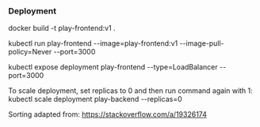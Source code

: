 ### Deployment

docker build -t play-frontend:v1 .

kubectl run play-frontend --image=play-frontend:v1 --image-pull-policy=Never --port=3000

kubectl expose deployment play-frontend --type=LoadBalancer --port=3000

To scale deployment, set replicas to 0 and then run command again with 1:
kubectl scale deployment play-backend --replicas=0





Sorting adapted from:
https://stackoverflow.com/a/19326174
